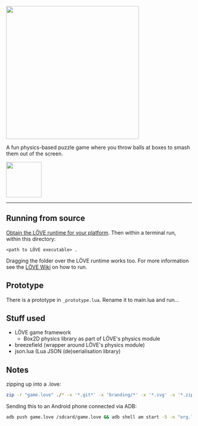 <img src="https://voxelmanip.se/media/projects/boxsmasher.webp" height=360>

A fun physics-based puzzle game where you throw balls at boxes to smash them out of the screen.

<a href="https://play.google.com/store/apps/details?id=se.voxelmanip.boxsmasher"><img src="https://voxelmanip.se/assets/en_badge_web_generic.png" height=96></a>

---

## Running from source
[Obtain the LÖVE runtime for your platform](https://love2d.org/). Then within a terminal run, within this directory:

`<path to LÖVE executable> .`

Dragging the folder over the LÖVE runtime works too. For more information see the [LÖVE Wiki](https://love2d.org/wiki/Getting_Started) on how to run.

## Prototype
There is a prototype in `_prototype.lua`. Rename it to main.lua and run...

## Stuff used
- LÖVE game framework
	- Box2D physics library as part of LÖVE's physics module
- breezefield (wrapper around LÖVE's physics module)
- json.lua (Lua JSON (de)serialisation library)

## Notes

zipping up into a .love:

```bash
zip -r "game.love" ./* -x '*.git*' -x 'branding/*' -x '*.svg' -x '*.zip' -x '*.love' -x 'pseudokod.txt'
```

Sending this to an Android phone connected via ADB:

```bash
adb push game.love /sdcard/game.love && adb shell am start -S -n "org.love2d.android/.GameActivity" -d "file:///sdcard/game.love"
```
